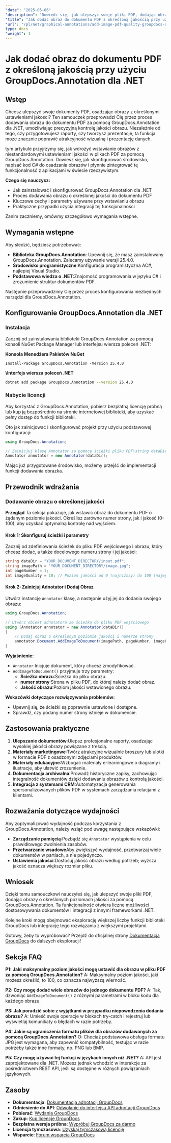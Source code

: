 ```yaml
---
"date": "2025-05-06"
"description": "Dowiedz się, jak ulepszyć swoje pliki PDF, dodając obrazy o określonych poziomach jakości za pomocą GroupDocs.Annotation dla .NET. Popraw atrakcyjność wizualną dokumentów i prezentację danych."
"title": "Jak dodać obraz do dokumentu PDF z określoną jakością przy użyciu GroupDocs.Annotation dla .NET"
"url": "/pl/net/graphical-annotations/add-image-pdf-quality-groupdocs-annotation-net/"
type: docs
"weight": 1
---
```


# Jak dodać obraz do dokumentu PDF z określoną jakością przy użyciu GroupDocs.Annotation dla .NET

## Wstęp

Chcesz ulepszyć swoje dokumenty PDF, osadzając obrazy z określonymi ustawieniami jakości? Ten samouczek przeprowadzi Cię przez proces dodawania obrazu do dokumentu PDF za pomocą GroupDocs.Annotation dla .NET, umożliwiając precyzyjną kontrolę jakości obrazu. Niezależnie od tego, czy przygotowujesz raporty, czy tworzysz prezentacje, ta funkcja może znacznie poprawić atrakcyjność wizualną i prezentację danych.

tym artykule przyjrzymy się, jak wdrożyć wstawianie obrazów z niestandardowymi ustawieniami jakości w plikach PDF za pomocą GroupDocs.Annotation. Dowiesz się, jak skonfigurować środowisko, napisać kod C# do osadzania obrazów i płynnie zintegrować tę funkcjonalność z aplikacjami w świecie rzeczywistym.

**Czego się nauczysz:**
- Jak zainstalować i skonfigurować GroupDocs.Annotation dla .NET
- Proces dodawania obrazu o określonej jakości do dokumentu PDF
- Kluczowe cechy i parametry używane przy wstawianiu obrazu
- Praktyczne przypadki użycia integracji tej funkcjonalności

Zanim zaczniemy, omówmy szczegółowo wymagania wstępne.

## Wymagania wstępne

Aby śledzić, będziesz potrzebować:
- **Biblioteka GroupDocs.Annotation**: Upewnij się, że masz zainstalowany GroupDocs.Annotation. Zalecamy używanie wersji 25.4.0.
- **Środowisko programistyczne**:Konfiguracja programistyczna AC#, najlepiej Visual Studio.
- **Podstawowa wiedza o .NET**:Znajomość programowania w języku C# i zrozumienie struktur dokumentów PDF.

Następnie przeprowadzimy Cię przez proces konfigurowania niezbędnych narzędzi dla GroupDocs.Annotation.

## Konfigurowanie GroupDocs.Annotation dla .NET

### Instalacja

Zacznij od zainstalowania biblioteki GroupDocs.Annotation za pomocą konsoli NuGet Package Manager lub interfejsu wiersza poleceń .NET:

**Konsola Menedżera Pakietów NuGet**
```shell
Install-Package GroupDocs.Annotation -Version 25.4.0
```

**\Interfejs wiersza poleceń .NET**
```bash
dotnet add package GroupDocs.Annotation --version 25.4.0
```

### Nabycie licencji

Aby korzystać z GroupDocs.Annotation, pobierz bezpłatną licencję próbną lub kup ją bezpośrednio na stronie internetowej biblioteki, aby uzyskać pełny dostęp do funkcji biblioteki.

Oto jak zainicjować i skonfigurować projekt przy użyciu podstawowej konfiguracji:

```csharp
using GroupDocs.Annotation;

// Zainicjuj klasę Annotator za pomocą ścieżki pliku PDF\string dataDir = "YOUR_DOCUMENT_DIRECTORY/input.pdf";
Annotator annotator = new Annotator(dataDir);
```

Mając już przygotowane środowisko, możemy przejść do implementacji funkcji dodawania obrazka.

## Przewodnik wdrażania

### Dodawanie obrazu o określonej jakości

**Przegląd**
Ta sekcja pokazuje, jak wstawić obraz do dokumentu PDF o żądanym poziomie jakości. Określisz zarówno numer strony, jak i jakość (0-100), aby uzyskać optymalną kontrolę nad wyjściem.

#### Krok 1: Skonfiguruj ścieżki i parametry
Zacznij od zdefiniowania ścieżek do pliku PDF wejściowego i obrazu, który chcesz dodać, a także docelowego numeru strony i jej jakości:

```csharp
string dataDir = "YOUR_DOCUMENT_DIRECTORY/input.pdf";
string imagePath = "YOUR_DOCUMENT_DIRECTORY/image.jpg";
int pageNumber = 1;
int imageQuality = 10; // Poziom jakości od 0 (najniższy) do 100 (najwyższy)
```

#### Krok 2: Zainicjuj Adnotator i Dodaj Obraz
Utwórz instancję `Annotator` klasę, a następnie użyj jej do dodania swojego obrazu:

```csharp
using GroupDocs.Annotation;

// Utwórz obiekt adnotatora ze ścieżką do pliku PDF wejściowego
using (Annotator annotator = new Annotator(dataDir))
{
    // Dodaj obraz o określonym poziomie jakości i numerze strony
    annotator.Document.AddImageToDocument(imagePath, pageNumber, imageQuality);
}
```

**Wyjaśnienie:**
- `Annotator` Inicjuje dokument, który chcesz zmodyfikować.
- `AddImageToDocument()` przyjmuje trzy parametry:
  - **Ścieżka obrazu**:Ścieżka do pliku obrazu.
  - **numer strony**:Strona w pliku PDF, do której należy dodać obraz.
  - **Jakość obrazu**:Poziom jakości wstawionego obrazu.

**Wskazówki dotyczące rozwiązywania problemów:**
- Upewnij się, że ścieżki są poprawnie ustawione i dostępne.
- Sprawdź, czy podany numer strony istnieje w dokumencie.

## Zastosowania praktyczne
1. **Ulepszanie dokumentów**:Ulepsz profesjonalne raporty, osadzając wysokiej jakości obrazy powiązane z treścią.
2. **Materiały marketingowe**:Twórz atrakcyjne wizualnie broszury lub ulotki w formacie PDF z osadzonymi zdjęciami produktów.
3. **Materiały edukacyjne**:Wzbogać materiały e-learningowe o diagramy i ilustracje, aby ułatwić zrozumienie.
4. **Dokumentacja archiwalna**:Prowadź historyczne zapisy, zachowując integralność dokumentów dzięki dodawaniu obrazów z kontrolą jakości.
5. **Integracja z systemami CRM**:Automatyzacja generowania spersonalizowanych plików PDF w systemach zarządzania relacjami z klientami.

## Rozważania dotyczące wydajności
Aby zoptymalizować wydajność podczas korzystania z GroupDocs.Annotation, należy wziąć pod uwagę następujące wskazówki:
- **Zarządzanie pamięcią**:Pozbądź się `Annotator` wystąpienia w celu prawidłowego zwolnienia zasobów.
- **Przetwarzanie wsadowe**Aby zwiększyć wydajność, przetwarzaj wiele dokumentów w partiach, a nie pojedynczo.
- **Ustawienia jakości**:Dostosuj jakość obrazu według potrzeb; wyższa jakość oznacza większy rozmiar pliku.

## Wniosek
Dzięki temu samouczkowi nauczyłeś się, jak ulepszyć swoje pliki PDF, dodając obrazy o określonych poziomach jakości za pomocą GroupDocs.Annotation. Ta funkcjonalność otwiera liczne możliwości dostosowywania dokumentów i integracji z innymi frameworkami .NET.

Kolejne kroki mogą obejmować eksplorację większej liczby funkcji biblioteki GroupDocs lub integrację tego rozwiązania z większymi projektami.

Gotowy, żeby to wypróbować? Przejdź do oficjalnej strony [Dokumentacja GroupDocs](https://docs.groupdocs.com/annotation/net/) do dalszych eksploracji!

## Sekcja FAQ
**P1: Jaki maksymalny poziom jakości mogę ustawić dla obrazu w pliku PDF za pomocą GroupDocs.Annotation?**
A: Maksymalny poziom jakości, jaki możesz określić, to 100, co oznacza najwyższą wierność.

**P2: Czy mogę dodać wiele obrazów do jednego dokumentu PDF?**
A: Tak, dzwoniąc `AddImageToDocument()` z różnymi parametrami w bloku kodu dla każdego obrazu.

**P3: Jak poradzić sobie z wyjątkami w przypadku niepowodzenia dodania obrazu?**
A: Umieść swoje operacje w blokach try-catch i rejestruj lub wyświetlaj komunikaty o błędach w razie potrzeby.

**P4: Jakie są ograniczenia formatu plików dla obrazów dodawanych za pomocą GroupDocs.Annotation?**
O: Chociaż podstawowa obsługa formatu JPG jest wymagana, aby zapewnić kompatybilność, testując w razie potrzeby także inne formaty, np. PNG lub BMP.

**P5: Czy mogę używać tej funkcji w językach innych niż .NET?**
A: API jest zaprojektowane dla .NET. Możesz jednak wchodzić w interakcje za pośrednictwem REST API, jeśli są dostępne w różnych powiązaniach językowych.

## Zasoby
- **Dokumentacja**: [Dokumentacja adnotacji GroupDocs](https://docs.groupdocs.com/annotation/net/)
- **Odniesienie do API**: [Odwołanie do interfejsu API adnotacji GroupDocs](https://reference.groupdocs.com/annotation/net/)
- **Pobierać**: [Wydania GroupDocs](https://releases.groupdocs.com/annotation/net/)
- **Zakup**: [Kup licencję GroupDocs](https://purchase.groupdocs.com/buy)
- **Bezpłatna wersja próbna**: [Wypróbuj GroupDocs za darmo](https://releases.groupdocs.com/annotation/net/)
- **Licencja tymczasowa**: [Uzyskaj tymczasową licencję](https://purchase.groupdocs.com/temporary-license/)
- **Wsparcie**: [Forum wsparcia GroupDocs](https://forum.groupdocs.com/c/annotation/)